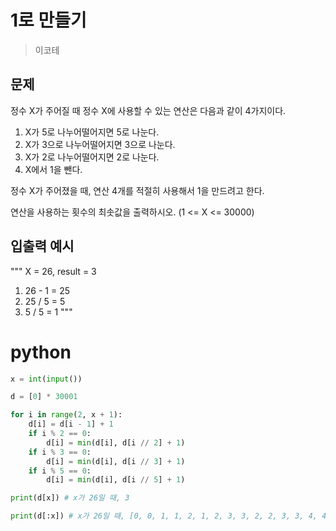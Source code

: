 # 1로 만들기

> 이코테

## 문제

정수 X가 주어질 때 정수 X에 사용할 수 있는 연산은 다음과 같이 4가지이다.

1. X가 5로 나누어떨어지면 5로 나눈다.
2. X가 3으로 나누어떨어지면 3으로 나눈다.
3. X가 2로 나누어떨어지면 2로 나눈다.
4. X에서 1을 뺀다.

정수 X가 주어졌을 때, 연산 4개를 적절히 사용해서 1을 만드려고 한다.

연산을 사용하는 횟수의 최솟값을 출력하시오. (1 <= X <= 30000)

## 입출력 예시

"""
X = 26, result = 3

1. 26 - 1 = 25
2. 25 / 5 = 5
3. 5 / 5 = 1
   """

# python

```python
x = int(input())

d = [0] * 30001

for i in range(2, x + 1):
    d[i] = d[i - 1] + 1
    if i % 2 == 0:
        d[i] = min(d[i], d[i // 2] + 1)
    if i % 3 == 0:
        d[i] = min(d[i], d[i // 3] + 1)
    if i % 5 == 0:
        d[i] = min(d[i], d[i // 5] + 1)

print(d[x]) # x가 26일 때, 3

print(d[:x]) # x가 26일 때, [0, 0, 1, 1, 2, 1, 2, 3, 3, 2, 2, 3, 3, 4, 4, 2, 3, 4, 3, 4, 3, 4, 4, 5, 4, 2, 3]
```
